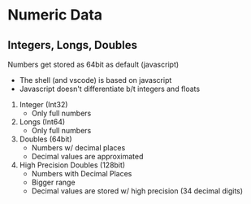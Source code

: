# Numeric Data

## Integers, Longs, Doubles

Numbers get stored as 64bit as default (javascript)
- The shell (and vscode) is based on javascript
- Javascript doesn't differentiate b/t integers and floats


1. Integer (Int32)
    - Only full numbers
1. Longs (Int64)
    - Only full numbers
1. Doubles (64bit)
    - Numbers w/ decimal places
    - Decimal values are approximated
1. High Precision Doubles (128bit)
    - Numbers with Decimal Places
    - Bigger range
    - Decimal values are stored w/ high precision (34 decimal digits)